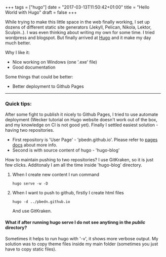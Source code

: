 +++
tags = ["hugo"]
date = "2017-03-13T11:50:42+01:00"
title = "Hello World with Hugo"
draft = false
+++

While trying to make this little space in the web finally working, I set up dozens of different static site generators (Jekyll, Pelican, Nikola, Lektor, Sculpin..). I was even thinking about writing my own for some time. I tried wordpress and blogspot. But finally arrived at [Hugo](https://gohugo.io/) and it make my day much better.
<!--more-->

Why I like it:

* Nice working on Windows (one '.exe' file)
* Good documentation

Some things that could be better:

* Better deployment to Github Pages

--- 

### Quick tips:

After some fight to publish it nicely to Github Pages, I tried to use automate deployment (Wecker tutorial on Hugo website doesn't work out of the box, and my knowledge on CI is not good yet). Finally I settled easiest solution - having two repositories. 

* First repository is 'User Page' - 'pbedn.github.io'. Please refer to [pages docs](https://help.github.com/articles/user-organization-and-project-pages/) about more info.
* Second is with source content of hugo - 'hugo-blog'

How to maintain pushing to two repositories? I use GitKraken, so it is just few clicks. Additonaly I am all the time inside 'hugo-blog' directory.

1. When I create new content I run command
    ```
    hugo serve -w -D
    ```

2. When I want to push to github, firstly I create html files
    ```
    hugo -d ../pbedn.github.io
    ```
    And use GitKraken.


#### What if after running hugo serve I do not see anytinng in the *public* directory?

Sometimes it helps to run hugo with '-v', it shows more verbose output. My solution was to copy theme files inside my main folder (sometimes you just have to copy static files).